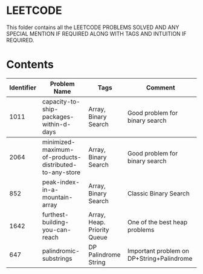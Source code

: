 # LEETCODE

This folder contains all the LEETCODE PROBLEMS SOLVED AND ANY SPECIAL MENTION IF REQUIRED ALONG WITH TAGS AND INTUITION IF REQUIRED.

# Contents

<table>
    <thead>
        <tr>
            <th>Identifier</th>
            <th>Problem Name</th>
            <th>Tags</th>
            <th>Comment</th>
        </tr>
    </thead>
    <tbody>
        <tr>
            <td>1011</td>
            <td>capacity-to-ship-packages-within-d-days</td>
            <td>Array, Binary Search</td>
            <td>Good problem for binary search</td>
        </tr>
    </tbody>
    <tbody>
        <tr>
            <td>2064</td>
            <td>minimized-maximum-of-products-distributed-to-any-store</td>
            <td>Array, Binary Search</td>
            <td>Good problem for binary search</td>
        </tr>
        <tr>
            <td>852</td>
            <td>peak-index-in-a-mountain-array</td>
            <td>Array, Binary Search</td>
            <td>Classic Binary Search</td>
        </tr>
        <tr>
            <td>1642</td>
            <td>furthest-building-you-can-reach</td>
            <td>Array, Heap. Priority Queue</td>
            <td>One of the best heap problems</td>
        </tr>
        <tr>
            <td>647</td>
            <td>palindromic-substrings</td>
            <td>DP Palindrome String</td>
            <td>Important problem on DP+String+Palindrome</td>
        </tr>
    </tbody>
</table>